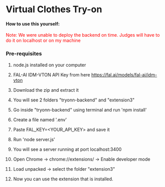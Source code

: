 # Virtual Clothes Try-on
<h4>How to use this yourself:</h4>

<p style="color:red;">Note: We were unable to deploy the backend on time. Judges will have to do it on localhost or on my machine</p>

<h3>Pre-requisites</h3>

1. node.js installed on your computer
2. FAL-AI IDM-VTON API Key from here https://fal.ai/models/fal-ai/idm-vton

1. Download the zip and extract it
2. You will see 2 folders "tryonn-backend" and "extension3"
3. Go inside "tryonn-backend" using terminal and run 'npm install'
4. Create a file named '.env'
5. Paste FAL_KEY=<YOUR_API_KEY> and save it
6. Run 'node server.js'
7. You will see a server running at port localhost:3400
8. Open  Chrome -> chrome://extensions/ -> Enable developer mode
9. Load unpacked -> select the folder "extension3"
10. Now you can use the extension that is installed.
